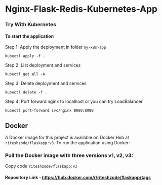 # Nginx-Flask-Redis-Kubernetes-App

### Try With Kubernetes

#### To start the application

Step 1: Apply the deployment in folder `my-k8s-app`

    kubectl apply -f .

Step 2: List deployment and services

    kubectl get all -A

Step 3: Delete deployment and services

    kubectl delete -f .

Step 4: Port forward nginx to localhost or you can try LoadBalancer

    kubectl port-forward svc/nginx 8080:8080

## Docker
  A Docker image for this project is available on Docker Hub at ```riteshzode/flaskapp:v3```. To run the application using Docker:


### Pull the Docker image with three versions v1, v2, v3:
  
  Copy code
  ```riteshzode/flaskapp:v3```

#### Repository Link - https://hub.docker.com/r/riteshzode/flaskapp/tags

